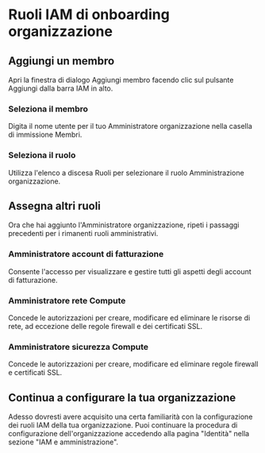 # Ruoli IAM di onboarding organizzazione

## Aggiungi un membro

Apri la finestra di dialogo Aggiungi membro facendo clic sul <walkthrough-spotlight-pointer spotlightid="iam-add-member">pulsante Aggiungi</walkthrough-spotlight-pointer> dalla barra IAM in alto.

### Seleziona il membro

Digita il nome utente per il tuo Amministratore organizzazione nella casella di immissione Membri.

### Seleziona il ruolo

Utilizza l'elenco a discesa Ruoli per selezionare il ruolo Amministrazione organizzazione.

## Assegna altri ruoli

Ora che hai aggiunto l'Amministratore organizzazione, ripeti i passaggi precedenti per i rimanenti ruoli amministrativi.

### Amministratore account di fatturazione

Consente l'accesso per visualizzare e gestire tutti gli aspetti degli account di fatturazione.

### Amministratore rete Compute

Concede le autorizzazioni per creare, modificare ed eliminare le risorse di rete, ad eccezione delle regole firewall e dei certificati SSL.

### Amministratore sicurezza Compute

Concede le autorizzazioni per creare, modificare ed eliminare regole firewall e certificati SSL.

## Continua a configurare la tua organizzazione

Adesso dovresti avere acquisito una certa familiarità con la configurazione dei ruoli IAM della tua organizzazione. Puoi continuare la procedura di configurazione dell'organizzazione accedendo alla pagina "Identità" nella sezione "IAM e amministrazione".

<walkthrough-menu-navigation sectionid="IAM_ADMIN_SECTION"></walkthrough-menu-navigation>

